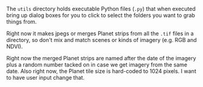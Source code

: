 The `utils` directory holds executable Python files (`.py`) that when executed bring up dialog boxes for you to click to select the folders you want to grab things from.

Right now it makes jpegs or merges Planet strips from all the `.tif` files in a directory, so don't mix and match scenes or kinds of imagery (e.g. RGB and NDVI).

Right now the merged Planet strips are named after the date of the imagery plus a random number tacked on in case we get imagery from the same date. Also right now, the Planet tile size is hard-coded to 1024 pixels. I want to have user input change that. 